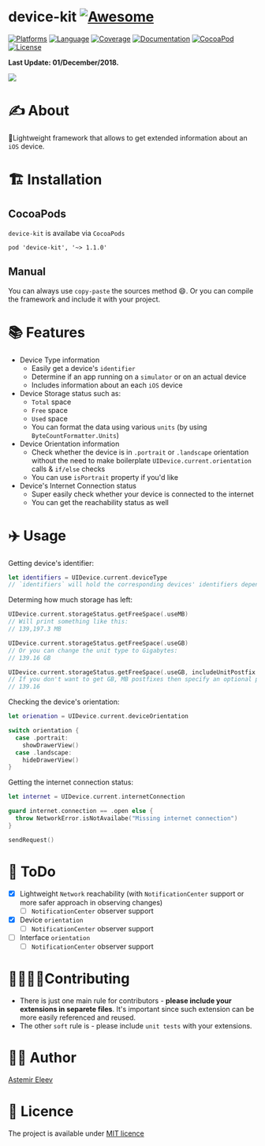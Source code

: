 # device-kit [![Awesome](https://cdn.rawgit.com/sindresorhus/awesome/d7305f38d29fed78fa85652e3a63e154dd8e8829/media/badge.svg)](https://github.com/sindresorhus/awesome)

[![Platforms](https://img.shields.io/badge/platform-iOS-yellowgreen.svg)]()
[![Language](https://img.shields.io/badge/language-Swift-orange.svg)]()
[![Coverage](https://img.shields.io/badge/coverage-34.00%25-orange.svg)]()
[![Documentation](https://img.shields.io/badge/docs-100%25-magenta.svg)]()
[![CocoaPod](https://img.shields.io/badge/pod-1.1.0-lightblue.svg)]()
[![License](https://img.shields.io/badge/license-MIT-blue.svg)]()

**Last Update: 01/December/2018.**

![](logo-device_kit.png)

# ✍️ About
📱Lightweight framework that allows to get extended information about an `iOS` device.

# 🏗 Installation
## CocoaPods
`device-kit` is availabe via `CocoaPods`

```
pod 'device-kit', '~> 1.1.0' 
```
## Manual
You can always use `copy-paste` the sources method 😄. Or you can compile the framework and include it with your project.

# 📚 Features
- Device Type information 
  - Easily get a device's `identifier`
  - Determine if an app running on a `simulator` or on an actual device
  - Includes information about an each `iOS` device
- Device Storage status such as:
  - `Total` space
  - `Free` space 
  - `Used` space
  - You can format the data using various `units` (by using `ByteCountFormatter.Units`)
- Device Orientation information
  - Check whether the device is in `.portrait` or `.landscape` orientation without the need to make boilerplate `UIDevice.current.orientation` calls & `if/else` checks
  - You can use `isPortrait` property if you'd like
- Device's Internet Connection status
  - Super easily check whether your device is connected to the internet
  - You can get the reachability status as well

# ✈️ Usage

Getting device's identifier:

```swift
let identifiers = UIDevice.current.deviceType
// `identifiers` will hold the corresponding devices' identifiers depending on your `iOS` model
```

Determing how much storage has left:

```swift
UIDevice.current.storageStatus.getFreeSpace(.useMB)
// Will print something like this:
// 139,197.3 MB

UIDevice.current.storageStatus.getFreeSpace(.useGB)
// Or you can change the unit type to Gigabytes:
// 139.16 GB

UIDevice.current.storageStatus.getFreeSpace(.useGB, includeUnitPostfix: false)
// If you don't want to get GB, MB postfixes then specify an optional parameter for `includeUnitPostfix`:
// 139.16
```

Checking the device's orientation:

```swift
let orienation = UIDevice.current.deviceOrientation

switch orientation {
  case .portrait:
    showDrawerView()
  case .landscape:
    hideDrawerView()
}
```

Getting the internet connection status:

```swift
let internet = UIDevice.current.internetConnection

guard internet.connection == .open else { 
  throw NetworkError.isNotAvailabe("Missing internet connection")
}

sendRequest()
```


# 📝 ToDo
- [x] Lightweight `Network` reachability (with `NotificationCenter` support or more safer approach in observing changes)
  - [ ] `NotificationCenter` observer support
- [x] Device `orientation` 
  - [ ] `NotificationCenter` observer support
- [ ] Interface `orientation`
  - [ ] `NotificationCenter` observer support

# 🙋‍♀️🙋‍♂️Contributing 
- There is just one main rule for contributors - **please include your extensions in separete files**. It's important since such extension can be more easily referenced and reused.
- The other `soft` rule is - please include `unit tests` with your extensions. 

# 👨‍💻 Author 
[Astemir Eleev](https://github.com/jVirus)

# 🔖 Licence
The project is available under [MIT licence](https://github.com/jVirus/device-kit/blob/master/LICENSE)
